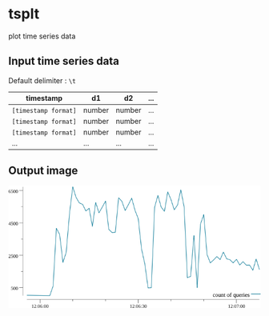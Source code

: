 # tsplt

plot time series data

## Input time series data

Default delimiter : `\t`

| timestamp | d1 | d2 | ... |
| --- | --- | --- | --- | 
| `[timestamp format]` | number | number | ... |
| `[timestamp format]` | number | number | ... |
| `[timestamp format]` | number | number | ... |
| ... | ... | ... | ... |

## Output image

![testdata/isucon.png](testdata/isucon.png)
